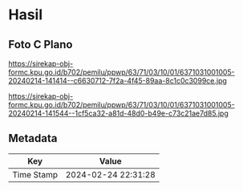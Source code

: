 # Hasil

## Foto C Plano

https://sirekap-obj-formc.kpu.go.id/b702/pemilu/ppwp/63/71/03/10/01/6371031001005-20240214-141414--c6630712-7f2a-4f45-89aa-8c1c0c3099ce.jpg

https://sirekap-obj-formc.kpu.go.id/b702/pemilu/ppwp/63/71/03/10/01/6371031001005-20240214-141544--1cf5ca32-a81d-48d0-b49e-c73c21ae7d85.jpg


## Metadata

| Key        | Value               |
| ---------- | ------------------- |
| Time Stamp | 2024-02-24 22:31:28 |



